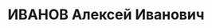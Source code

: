 ---
title: ИВАНОВ Алексей Иванович
description: "Род. в 1878, Санкт-Петербург, русский, б/п. Проживал: Москва, Лубянский\
  \ пр-д, д. 3/6, кв. 70. Доктор исторических наук, научный сотрудник Академии истории\
  \ материальной культуры, ученый секретарь Комитета по охране памятников культуры\
  \ при ВЦИК, профессор. \n  Арестован 26.07.1937. Обв. в участии в антисоветской\
  \ шпионской террористической организации. Приговор: ВК ВС СССР, 08.10.1937 – ВМН.\
  \ Расстрелян 08.10.1937, г.Москва. \n  Реабилитирован ВК ВС СССР 25.03.1958"
---